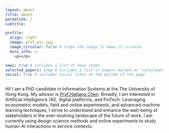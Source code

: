 ```yaml
---
layout: about
title: about
permalink: /
subtitle: 

profile:
  align: right
  image: prof_pic.jpg
  image_circular: false # crops the image to make it circular
  more_info: >
    <p></p>

news: true # includes a list of news items
selected_papers: true # includes a list of papers marked as "selected={true}"
social: true # includes social icons at the bottom of the page
---
```


Hi! I am a PhD candidate in Information Systems at the The University of Hong Kong. My advisor is [Prof.Hailiang Chen](https://www.hkubs.hku.hk/people/hailiang-chen/). Broadly, I am interested in Artificial Intelligence (AI), digital platforms, and FinTech. Leveraging econometric models, field and online experiments, and advanced machine learning techniques, I strive to understand and enhance the well-being of stakeholders in the ever-evolving landscape of the future of work. I am currently using design science methods and online experiments to study human-AI interactions in service contexts.
